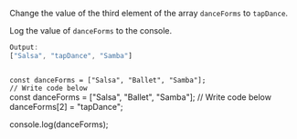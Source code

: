 Change the value of
the third element
of the array
`danceForms` to `tapDance`.

Log the value of `danceForms`
to the console.
```js
Output:
["Salsa", "tapDance", "Samba"]
```
<codeblock language="javascript" type="exercise" testMode="fixedInput">
<code>
const danceForms = ["Salsa", "Ballet", "Samba"];
// Write code below
</code>

<solution>
const danceForms = ["Salsa", "Ballet", "Samba"];
// Write code below
danceForms[2] = "tapDance";

console.log(danceForms);
</solution>
</codeblock>
